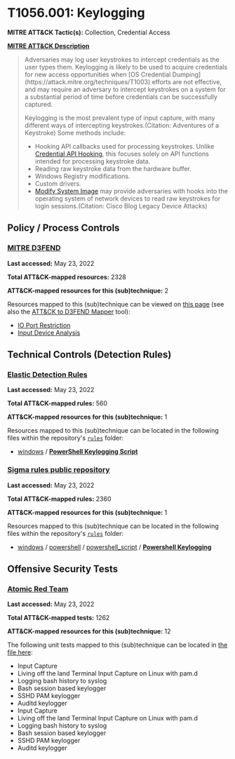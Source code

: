 # T1056.001: Keylogging
**MITRE ATT&CK Tactic(s):** Collection, Credential Access

**[MITRE ATT&CK Description](https://attack.mitre.org/techniques/T1056/001)**
<blockquote>Adversaries may log user keystrokes to intercept credentials as the user types them. Keylogging is likely to be used to acquire credentials for new access opportunities when [OS Credential Dumping](https://attack.mitre.org/techniques/T1003) efforts are not effective, and may require an adversary to intercept keystrokes on a system for a substantial period of time before credentials can be successfully captured.

Keylogging is the most prevalent type of input capture, with many different ways of intercepting keystrokes.(Citation: Adventures of a Keystroke) Some methods include:

* Hooking API callbacks used for processing keystrokes. Unlike [Credential API Hooking](https://attack.mitre.org/techniques/T1056/004), this focuses solely on API functions intended for processing keystroke data.
* Reading raw keystroke data from the hardware buffer.
* Windows Registry modifications.
* Custom drivers.
* [Modify System Image](https://attack.mitre.org/techniques/T1601) may provide adversaries with hooks into the operating system of network devices to read raw keystrokes for login sessions.(Citation: Cisco Blog Legacy Device Attacks) </blockquote>

## Policy / Process Controls
### [MITRE D3FEND](https://d3fend.mitre.org/)
**Last accessed:** May 23, 2022

**Total ATT&CK-mapped resources:** 2328

**ATT&CK-mapped resources for this (sub)technique:** 2

Resources mapped to this (sub)technique can be viewed on [this page](https://d3fend.mitre.org/) (see also the [ATT&CK to D3FEND Mapper](https://d3fend.mitre.org/tools/attack-mapper) tool):

* [IO Port Restriction](https://d3fend.mitre.org/technique/d3f:IOPortRestriction)
* [Input Device Analysis](https://d3fend.mitre.org/technique/d3f:InputDeviceAnalysis)

## Technical Controls (Detection Rules)
### [Elastic Detection Rules](https://github.com/elastic/detection-rules)
**Last accessed:** May 23, 2022

**Total ATT&CK-mapped rules:** 560

**ATT&CK-mapped resources for this (sub)technique:** 1

Resources mapped to this (sub)technique can be located in the following files within the repository's <code>[rules](https://github.com/elastic/detection-rules/tree/main/rules)</code> folder:

* [windows](https://github.com/elastic/detection-rules/tree/main/rules/windows/) / **[PowerShell Keylogging Script](https://github.com/elastic/detection-rules/blob/main/rules/windows/collection_posh_keylogger.toml)**

### [Sigma rules public repository](https://github.com/SigmaHQ/sigma)
**Last accessed:** May 23, 2022

**Total ATT&CK-mapped rules:** 2360

**ATT&CK-mapped resources for this (sub)technique:** 1

Resources mapped to this (sub)technique can be located in the following files within the repository's <code>[rules](https://github.com/SigmaHQ/sigma/tree/master/rules)</code> folder:

* [windows](https://github.com/SigmaHQ/sigma/tree/master/rules/windows/) / [powershell](https://github.com/SigmaHQ/sigma/tree/master/rules/windows/powershell/) / [powershell_script](https://github.com/SigmaHQ/sigma/tree/master/rules/windows/powershell/powershell_script/) / **[Powershell Keylogging](https://github.com/SigmaHQ/sigma/blob/master/rules/windows/powershell/powershell_script/posh_ps_keylogging.yml)**


## Offensive Security Tests
### [Atomic Red Team](https://github.com/redcanaryco/atomic-red-team)
**Last accessed:** May 23, 2022

**Total ATT&CK-mapped tests:** 1262

**ATT&CK-mapped resources for this (sub)technique:** 12

The following unit tests mapped to this (sub)technique can be located in [the file here](https://github.com/redcanaryco/atomic-red-team/tree/master/atomics/T1056.001/T1056.001.yaml):

* Input Capture
* Living off the land Terminal Input Capture on Linux with pam.d
* Logging bash history to syslog
* Bash session based keylogger
* SSHD PAM keylogger
* Auditd keylogger
* Input Capture
* Living off the land Terminal Input Capture on Linux with pam.d
* Logging bash history to syslog
* Bash session based keylogger
* SSHD PAM keylogger
* Auditd keylogger

